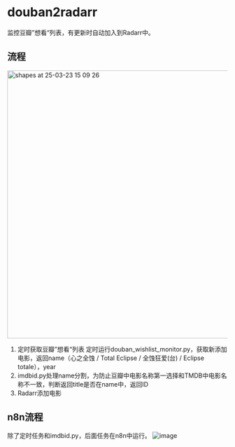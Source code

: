 # douban2radarr
监控豆瓣”想看“列表，有更新时自动加入到Radarr中。
## 流程
<img width="611" alt="shapes at 25-03-23 15 09 26" src="https://github.com/user-attachments/assets/c8119546-9d94-42d7-96fe-bdbb72f7c287" />

1. 定时获取豆瓣”想看“列表
定时运行douban_wishlist_monitor.py，获取新添加电影，返回name（心之全蚀 / Total Eclipse / 全蚀狂爱(台) / Eclipse totale），year
2. imdbid.py处理name分割，为防止豆瓣中电影名称第一选择和TMDB中电影名称不一致，判断返回title是否在name中，返回ID
3. Radarr添加电影
## n8n流程
除了定时任务和imdbid.py，后面任务在n8n中运行。
![image](https://github.com/user-attachments/assets/47a99759-782b-4af5-a855-0dab0e7fce7f)
